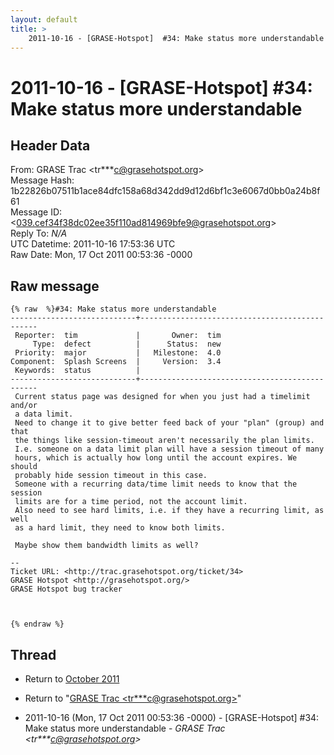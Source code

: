 ```yaml
---
layout: default
title: >
    2011-10-16 - [GRASE-Hotspot]  #34: Make status more understandable
---
```


# 2011-10-16 - [GRASE-Hotspot]  #34: Make status more understandable

## Header Data

From: GRASE Trac \<tr***c@grasehotspot.org\><br>
Message Hash: 1b22826b07511b1ace84dfc158a68d342dd9d12d6bf1c3e6067d0bb0a24b8f61<br>
Message ID: \<039.cef34f38dc02ee35f110ad814969bfe9@grasehotspot.org\><br>
Reply To: _N/A_<br>
UTC Datetime: 2011-10-16 17:53:36 UTC<br>
Raw Date: Mon, 17 Oct 2011 00:53:36 -0000<br>

## Raw message

```
{% raw  %}#34: Make status more understandable
----------------------------+-----------------------------------------------
 Reporter:  tim             |       Owner:  tim
     Type:  defect          |      Status:  new
 Priority:  major           |   Milestone:  4.0
Component:  Splash Screens  |     Version:  3.4
 Keywords:  status          |  
----------------------------+-----------------------------------------------
 Current status page was designed for when you just had a timelimit and/or
 a data limit.
 Need to change it to give better feed back of your "plan" (group) and that
 the things like session-timeout aren't necessarily the plan limits.
 I.e. someone on a data limit plan will have a session timeout of many
 hours, which is actually how long until the account expires. We should
 probably hide session timeout in this case.
 Someone with a recurring data/time limit needs to know that the session
 limits are for a time period, not the account limit.
 Also need to see hard limits, i.e. if they have a recurring limit, as well
 as a hard limit, they need to know both limits.

 Maybe show them bandwidth limits as well?

-- 
Ticket URL: <http://trac.grasehotspot.org/ticket/34>
GRASE Hotspot <http://grasehotspot.org/>
GRASE Hotspot bug tracker



{% endraw %}
```

## Thread

+ Return to [October 2011](/archive/2011/10)

+ Return to "[GRASE Trac <tr***c<span>@</span>grasehotspot.org>](/authors/tr___c_at_grasehotspot_org)"

+ 2011-10-16 (Mon, 17 Oct 2011 00:53:36 -0000) - [GRASE-Hotspot]  #34: Make status more understandable - _GRASE Trac \<tr***c@grasehotspot.org\>_

